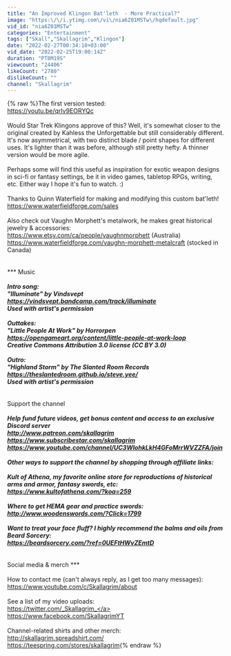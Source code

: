 ```yaml
---
title: "An Improved Klingon Bat'leth  - More Practical?"
image: "https:\/\/i.ytimg.com\/vi\/nia6Z01MSTw\/hqdefault.jpg"
vid_id: "nia6Z01MSTw"
categories: "Entertainment"
tags: ["Skall","Skallagrim","Klingon"]
date: "2022-02-27T00:34:10+03:00"
vid_date: "2022-02-25T19:00:14Z"
duration: "PT8M19S"
viewcount: "24406"
likeCount: "2780"
dislikeCount: ""
channel: "Skallagrim"
---
```

{% raw %}The first version tested:<br /><a rel="nofollow" target="blank" href="https://youtu.be/qrIv9EORYQc">https://youtu.be/qrIv9EORYQc</a><br /><br />Would Star Trek Klingons approve of this? Well, it's somewhat closer to the original created by Kahless the Unforgettable but still considerably different. It's now asymmetrical, with two distinct blade / point shapes for different uses. It's lighter than it was before, although still pretty hefty. A thinner version would be more agile.<br /><br />Perhaps some will find this useful as inspiration for exotic weapon designs in sci-fi or fantasy settings, be it in video games, tabletop RPGs, writing, etc. Either way I hope it's fun to watch. :)<br /><br />Thanks to Quinn Waterfield for making and modifying this custom bat'leth!<br /><a rel="nofollow" target="blank" href="https://www.waterfieldforge.com/sales">https://www.waterfieldforge.com/sales</a><br /><br />Also check out Vaughn Morphett's metalwork, he makes great historical jewelry &amp; accessories:<br /><a rel="nofollow" target="blank" href="https://www.etsy.com/ca/people/vaughnmorphett">https://www.etsy.com/ca/people/vaughnmorphett</a>  (Australia)<br /><a rel="nofollow" target="blank" href="https://www.waterfieldforge.com/vaughn-morphett-metalcraft">https://www.waterfieldforge.com/vaughn-morphett-metalcraft</a>  (stocked in Canada)<br /><br /><br />*** Music ***<br /><br />Intro song:<br />&quot;Illuminate&quot; by Vindsvept<br /><a rel="nofollow" target="blank" href="https://vindsvept.bandcamp.com/track/illuminate">https://vindsvept.bandcamp.com/track/illuminate</a><br />Used with artist's permission<br /><br />Outtakes:<br />&quot;Little People At Work&quot; by Horrorpen<br /><a rel="nofollow" target="blank" href="https://opengameart.org/content/little-people-at-work-loop">https://opengameart.org/content/little-people-at-work-loop</a><br />Creative Commons Attribution 3.0 license (CC BY 3.0)<br /><br />Outro:<br />&quot;Highland Storm&quot; by The Slanted Room Records<br /><a rel="nofollow" target="blank" href="https://theslantedroom.github.io/steve.yee/">https://theslantedroom.github.io/steve.yee/</a><br />Used with artist's permission<br /><br /><br />*** Support the channel ***<br /><br />Help fund future videos, get bonus content and access to an exclusive Discord server<br /><a rel="nofollow" target="blank" href="http://www.patreon.com/skallagrim">http://www.patreon.com/skallagrim</a><br /><a rel="nofollow" target="blank" href="https://www.subscribestar.com/skallagrim">https://www.subscribestar.com/skallagrim</a><br /><a rel="nofollow" target="blank" href="https://www.youtube.com/channel/UC3WIohkLkH4GFoMrrWVZZFA/join">https://www.youtube.com/channel/UC3WIohkLkH4GFoMrrWVZZFA/join</a><br /><br />Other ways to support the channel by shopping through affiliate links:<br /><br />Kult of Athena, my favorite online store for reproductions of historical arms and armor, fantasy swords, etc:<br /><a rel="nofollow" target="blank" href="https://www.kultofathena.com/?koa=259">https://www.kultofathena.com/?koa=259</a><br /><br />Where to get HEMA gear and practice swords:<br /><a rel="nofollow" target="blank" href="http://www.woodenswords.com/?Click=1799">http://www.woodenswords.com/?Click=1799</a><br /><br />Want to treat your face fluff? I highly recommend the balms and oils from Beard Sorcery:<br /><a rel="nofollow" target="blank" href="https://beardsorcery.com/?ref=0UEFtHWvZEmtD">https://beardsorcery.com/?ref=0UEFtHWvZEmtD</a><br /><br /><br />*** Social media &amp; merch ***<br /><br />How to contact me (can't always reply, as I get too many messages):<br /><a rel="nofollow" target="blank" href="https://www.youtube.com/c/Skallagrim/about">https://www.youtube.com/c/Skallagrim/about</a><br /><br />See a list of my video uploads:<br /><a rel="nofollow" target="blank" href="https://twitter.com/_Skallagrim_">https://twitter.com/_Skallagrim_</a><br /><a rel="nofollow" target="blank" href="https://www.facebook.com/SkallagrimYT">https://www.facebook.com/SkallagrimYT</a><br /><br />Channel-related shirts and other merch:<br /><a rel="nofollow" target="blank" href="http://skallagrim.spreadshirt.com/">http://skallagrim.spreadshirt.com/</a><br /><a rel="nofollow" target="blank" href="https://teespring.com/stores/skallagrim">https://teespring.com/stores/skallagrim</a>{% endraw %}
